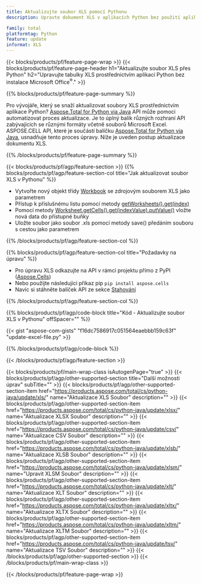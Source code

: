 ```yaml
---
title: Aktualizujte soubor XLS pomocí Pythonu
description: Upravte dokument XLS v aplikacích Python bez použití aplikace Microsoft Excel. 

family: total
platformtag: Python
feature: update
informat: XLS
---
```

{{< blocks/products/pf/feature-page-wrap >}}
{{< blocks/products/pf/feature-page-header h1="Aktualizujte soubor XLS přes Python" h2="Upravujte tabulky XLS prostřednictvím aplikací Python bez instalace Microsoft Office<sup>&reg;</sup>." >}}

{{% blocks/products/pf/feature-page-summary %}}

Pro vývojáře, který se snaží aktualizovat soubory XLS prostřednictvím aplikace Python? [Aspose.Total for Python via Java](https://products.aspose.com/total/python-java/) API může pomoci automatizovat proces aktualizace. Je to úplný balík různých rozhraní API zabývajících se různými formáty včetně souborů Microsoft Excel. ASPOSE.CELL API, které je součástí balíčku [Aspose.Total for Python via Java](https://products.aspose.com/total/python-java/), usnadňuje tento proces úpravy. Níže je uveden postup aktualizace dokumentu XLS.

{{% /blocks/products/pf/feature-page-summary %}}

{{< blocks/products/pf/agp/feature-section >}}
{{% blocks/products/pf/agp/feature-section-col title="Jak aktualizovat soubor XLS v Pythonu" %}}

- Vytvořte nový objekt třídy [Workbook](https://reference.aspose.com/cells/python-java/asposecells.api/Workbook) se zdrojovým souborem XLS jako parametrem
- Přístup k příslušnému listu pomocí metody [getWorksheets().get(index)](https://reference.aspose.com/cells/python/asposecells.api/workbook#Worksheets)
- Pomocí metody [Worksheet.getCells().get(indexValue).putValue()](https://reference.aspose.com/cells/python/asposecells.api/worksheet#Cells) vložte nová data do přístupné buňky
- Uložte soubor jako soubor .xls pomocí metody save() předáním souboru s cestou jako parametrem

{{% /blocks/products/pf/agp/feature-section-col %}}

{{% blocks/products/pf/agp/feature-section-col title="Požadavky na úpravu" %}}

- Pro úpravu XLS odkazujte na API v rámci projektu přímo z PyPI ([Aspose.Cells](https://pypi.org/project/aspose-cells/))
- Nebo použijte následující příkaz pip ```pip install aspose.cells``` 
- Navíc si stáhněte balíček API ze sekce [Stahování](https://downloads.aspose.com/cells/python-java)

{{% /blocks/products/pf/agp/feature-section-col %}}

{{% blocks/products/pf/agp/code-block title="Kód - Aktualizujte soubor XLS v Pythonu" offSpacer="" %}}

{{< gist "aspose-com-gists" "f16dc7586917c051564eaebbb159c63f" "update-excel-file.py" >}}

{{% /blocks/products/pf/agp/code-block %}}

{{< /blocks/products/pf/agp/feature-section >}}

{{< blocks/products/pf/main-wrap-class isAutogenPage="true" >}}
{{< blocks/products/pf/agp/other-supported-section title="Další možnosti úprav" subTitle="" >}}
{{< blocks/products/pf/agp/other-supported-section-item href="https://products.aspose.com/total/cs/python-java/update/xls/" name="Aktualizace XLS Soubor" description="" >}}
{{< blocks/products/pf/agp/other-supported-section-item href="https://products.aspose.com/total/cs/python-java/update/xlsx/" name="Aktualizace XLSX Soubor" description="" >}}
{{< blocks/products/pf/agp/other-supported-section-item href="https://products.aspose.com/total/cs/python-java/update/csv/" name="Aktualizace CSV Soubor" description="" >}}
{{< blocks/products/pf/agp/other-supported-section-item href="https://products.aspose.com/total/cs/python-java/update/xlsb/" name="Aktualizace XLSB Soubor" description="" >}}
{{< blocks/products/pf/agp/other-supported-section-item href="https://products.aspose.com/total/cs/python-java/update/xlsm/" name="Upravit XLSM Soubor" description="" >}}
{{< blocks/products/pf/agp/other-supported-section-item href="https://products.aspose.com/total/cs/python-java/update/xlt/" name="Aktualizace XLT Soubor" description="" >}}
{{< blocks/products/pf/agp/other-supported-section-item href="https://products.aspose.com/total/cs/python-java/update/xltx/" name="Aktualizace XLTX Soubor" description="" >}}
{{< blocks/products/pf/agp/other-supported-section-item href="https://products.aspose.com/total/cs/python-java/update/xltm/" name="Aktualizace XLTM Soubor" description="" >}}
{{< blocks/products/pf/agp/other-supported-section-item href="https://products.aspose.com/total/cs/python-java/update/tsv/" name="Aktualizace TSV Soubor" description="" >}}
{{< /blocks/products/pf/agp/other-supported-section >}}
{{< /blocks/products/pf/main-wrap-class >}}

{{< /blocks/products/pf/feature-page-wrap >}}
